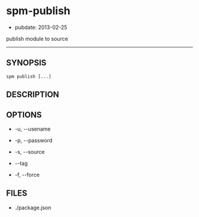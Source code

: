 # spm-publish

- pubdate: 2013-02-25

publish module to source

-----------

## SYNOPSIS

```
spm publish [...]
```


## DESCRIPTION


## OPTIONS

- -u, --usename

- -p, --password

- -s, --source

- --tag

- -f, --force


## FILES

- ./package.json
